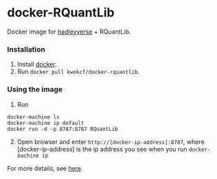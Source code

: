 # docker-RQuantLib
Docker image for [hadleyverse](https://github.com/rocker-org/hadleyverse) + RQuantLib.

### Installation
1. Install [docker](https://www.docker.com/).
2. Run `docker pull kwokcf/docker-rquantlib`.

### Using the image
1. Run
  ```
  docker-machine ls
  docker-machine ip default
  docker run -d -p 8787:8787 RQuantLib
  ```
  
2. Open browser and enter
`http://[docker-ip-address]:8787`, 
where [docker-ip-address] is the ip address you see when you run
`docker-machine ip`

For more details, see [here](https://github.com/rocker-org/rocker/wiki/Using-the-RStudio-image).
